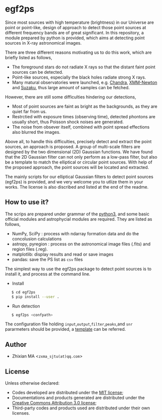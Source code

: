 # egf2ps
Since most sources with high temperature (brightness) in our Universe are point or point-like, design of approach to detect those point sources at different frequency bands are of great significant. In this repository, a module prepared by python is provided, which aims at detecting point sources in X-ray astronomical images. 

There are three different reasons motivating us to do this work, which are briefly listed as follows,

- The foreground stars do not radiate X rays so that the distant faint point sources can be detected.
- Point-like sources, especially the black holes radiate strong X rays.
- Many matural observatories were launched, e.g. [Chandra](https://cxc.harvard.edu), [XMM-Newton](http://www.cosmos.esa.int/web/xmm-newton) and [Suzaku](http://www.cosmos.esa.int/web/suzaku), thus large amount of samples can be fetched.

However, there are still some difficulties hindering our detections,

- Most of point sources are faint as bright as the backgrounds, as they are quiet far from us.
- Restrctied with exposure times (observing time), detected phontons are usually short, thus Poisson shock noises are generated.
- The noise from obsever itself, combined with point spread effections also blurred the images.

Above all, to handle this difficulties, precisely detect and extract the point sources, an approach is proposed. A group of multi-scale filters are designed by the two dimensional (2D) Gaussian functions. We have found that the 2D Gaussian filter can not only perform as a low-pass filter, but also be a template to match the elliptical or circular point sources.  With help of the proposed approach, the point sources will be located and extracted.

The mainly scripts for our elliptical Gaussian filters to detect point sources (egf2ps) is provided, and we very welcome you to utlize them in your works. The license is also discribed and listed at the end of the readme.

## How to use it?
The scrips are prepared under grammar of the [python3](https://en.wikipedia.org/wiki/Python_(programming_language)), and some basic official modules and astrophycial modules are required. They are listed as follows,

- NumPy, SciPy : process with ndarray formation data and do the concolusion calculations
- astropy, pyregion : process on the astronomical image files (.fits) and region files (.reg).
- matplotlib: display results and read or save images
- pandas: save the PS list as `csv` files

The simplest way to use the egf2ps package to detect point sources is to install it, and process at the command line.
- Install
```sh
   $ cd egf2ps
   $ pip install --user .
```
- Run detection
```sh
   $ egf2ps <confpath>
```
The configuration file holding `input`,`output`,`filter`,`peaks`,and `snr` pararmeters should be provided, a [template](https://github.com/myinxd/egf2ps/blob/master/egf2ps/configs/confspec.conf) can be referred. 
## Author
- Zhixian MA <`zxma_sjtu(at)qq.com`>

## License
Unless otherwise declared:

- Codes developed are distributed under the [MIT license](https://opensource.org/licenses/mit-license.php);
- Documentations and products generated are distributed under the [Creative Commons Attribution 3.0 license](https://creativecommons.org/licenses/by/3.0/us/deed.en_US);
- Third-party codes and products used are distributed under their own licenses.
